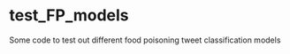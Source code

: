 test_FP_models
==============

Some code to test out different food poisoning tweet classification models